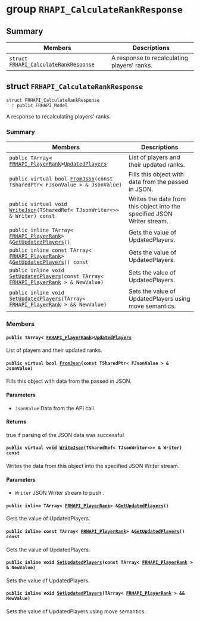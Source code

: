 # group `RHAPI_CalculateRankResponse` <a id="group__RHAPI__CalculateRankResponse"></a>

## Summary

 Members                        | Descriptions                                
--------------------------------|---------------------------------------------
`struct `[`FRHAPI_CalculateRankResponse`](#structFRHAPI__CalculateRankResponse) | A response to recalculating players&#39; ranks.

## struct `FRHAPI_CalculateRankResponse` <a id="structFRHAPI__CalculateRankResponse"></a>

```
struct FRHAPI_CalculateRankResponse
  : public FRHAPI_Model
```

A response to recalculating players&#39; ranks.

### Summary

 Members                        | Descriptions                                
--------------------------------|---------------------------------------------
`public TArray< `[`FRHAPI_PlayerRank`](RHAPI_PlayerRank.md#structFRHAPI__PlayerRank)` > `[`UpdatedPlayers`](#structFRHAPI__CalculateRankResponse_1a63d2245aaf9f6f1f399a0aa7593fbf9f) | List of players and their updated ranks.
`public virtual bool `[`FromJson`](#structFRHAPI__CalculateRankResponse_1a06cd0aa912512925cbfa38f9b1b34f8b)`(const TSharedPtr< FJsonValue > & JsonValue)` | Fills this object with data from the passed in JSON.
`public virtual void `[`WriteJson`](#structFRHAPI__CalculateRankResponse_1afbe5bc311ebb8cfa8ddb384bbf05b4f5)`(TSharedRef< TJsonWriter<>> & Writer) const` | Writes the data from this object into the specified JSON Writer stream.
`public inline TArray< `[`FRHAPI_PlayerRank`](RHAPI_PlayerRank.md#structFRHAPI__PlayerRank)` > & `[`GetUpdatedPlayers`](#structFRHAPI__CalculateRankResponse_1adacc1d08d692e54e615637a58e6e56c3)`()` | Gets the value of UpdatedPlayers.
`public inline const TArray< `[`FRHAPI_PlayerRank`](RHAPI_PlayerRank.md#structFRHAPI__PlayerRank)` > & `[`GetUpdatedPlayers`](#structFRHAPI__CalculateRankResponse_1ac6c282f4b73c6f54f6a066c70500d2d4)`() const` | Gets the value of UpdatedPlayers.
`public inline void `[`SetUpdatedPlayers`](#structFRHAPI__CalculateRankResponse_1a871bc5b64aa0047ca6ccb7ec492e609c)`(const TArray< `[`FRHAPI_PlayerRank`](RHAPI_PlayerRank.md#structFRHAPI__PlayerRank)` > & NewValue)` | Sets the value of UpdatedPlayers.
`public inline void `[`SetUpdatedPlayers`](#structFRHAPI__CalculateRankResponse_1a237953ae0610b97b725406f4bd993040)`(TArray< `[`FRHAPI_PlayerRank`](RHAPI_PlayerRank.md#structFRHAPI__PlayerRank)` > && NewValue)` | Sets the value of UpdatedPlayers using move semantics.

### Members

#### `public TArray< `[`FRHAPI_PlayerRank`](RHAPI_PlayerRank.md#structFRHAPI__PlayerRank)` > `[`UpdatedPlayers`](#structFRHAPI__CalculateRankResponse_1a63d2245aaf9f6f1f399a0aa7593fbf9f) <a id="structFRHAPI__CalculateRankResponse_1a63d2245aaf9f6f1f399a0aa7593fbf9f"></a>

List of players and their updated ranks.

#### `public virtual bool `[`FromJson`](#structFRHAPI__CalculateRankResponse_1a06cd0aa912512925cbfa38f9b1b34f8b)`(const TSharedPtr< FJsonValue > & JsonValue)` <a id="structFRHAPI__CalculateRankResponse_1a06cd0aa912512925cbfa38f9b1b34f8b"></a>

Fills this object with data from the passed in JSON.

#### Parameters
* `JsonValue` Data from the API call.

#### Returns
true if parsing of the JSON data was successful.

#### `public virtual void `[`WriteJson`](#structFRHAPI__CalculateRankResponse_1afbe5bc311ebb8cfa8ddb384bbf05b4f5)`(TSharedRef< TJsonWriter<>> & Writer) const` <a id="structFRHAPI__CalculateRankResponse_1afbe5bc311ebb8cfa8ddb384bbf05b4f5"></a>

Writes the data from this object into the specified JSON Writer stream.

#### Parameters
* `Writer` JSON Writer stream to push .

#### `public inline TArray< `[`FRHAPI_PlayerRank`](RHAPI_PlayerRank.md#structFRHAPI__PlayerRank)` > & `[`GetUpdatedPlayers`](#structFRHAPI__CalculateRankResponse_1adacc1d08d692e54e615637a58e6e56c3)`()` <a id="structFRHAPI__CalculateRankResponse_1adacc1d08d692e54e615637a58e6e56c3"></a>

Gets the value of UpdatedPlayers.

#### `public inline const TArray< `[`FRHAPI_PlayerRank`](RHAPI_PlayerRank.md#structFRHAPI__PlayerRank)` > & `[`GetUpdatedPlayers`](#structFRHAPI__CalculateRankResponse_1ac6c282f4b73c6f54f6a066c70500d2d4)`() const` <a id="structFRHAPI__CalculateRankResponse_1ac6c282f4b73c6f54f6a066c70500d2d4"></a>

Gets the value of UpdatedPlayers.

#### `public inline void `[`SetUpdatedPlayers`](#structFRHAPI__CalculateRankResponse_1a871bc5b64aa0047ca6ccb7ec492e609c)`(const TArray< `[`FRHAPI_PlayerRank`](RHAPI_PlayerRank.md#structFRHAPI__PlayerRank)` > & NewValue)` <a id="structFRHAPI__CalculateRankResponse_1a871bc5b64aa0047ca6ccb7ec492e609c"></a>

Sets the value of UpdatedPlayers.

#### `public inline void `[`SetUpdatedPlayers`](#structFRHAPI__CalculateRankResponse_1a237953ae0610b97b725406f4bd993040)`(TArray< `[`FRHAPI_PlayerRank`](RHAPI_PlayerRank.md#structFRHAPI__PlayerRank)` > && NewValue)` <a id="structFRHAPI__CalculateRankResponse_1a237953ae0610b97b725406f4bd993040"></a>

Sets the value of UpdatedPlayers using move semantics.

